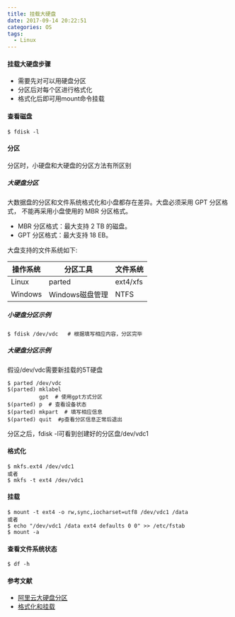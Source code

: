 ```yaml
---
title: 挂载大硬盘
date: 2017-09-14 20:22:51
categories: OS
tags: 
  - Linux
---
```


#### 挂载大硬盘步骤

- 需要先对可以用硬盘分区
- 分区后对每个区进行格式化
- 格式化后即可用mount命令挂载

#### 查看磁盘

```
$ fdisk -l
```

#### 分区

分区时，小硬盘和大硬盘的分区方法有所区别

<!-- more -->

##### 大硬盘分区

大数据盘的分区和文件系统格式化和小盘都存在差异。大盘必须采用 GPT 分区格式， 不能再采用小盘使用的 MBR 分区格式。

- MBR 分区格式：最大支持 2 TB 的磁盘。
- GPT 分区格式：最大支持 18 EB。

大盘支持的文件系统如下:

操作系统 | 分区工具 | 文件系统
---|---|---
Linux | parted | ext4/xfs
Windows | Windows磁盘管理 | NTFS

##### 小硬盘分区示例

```
$ fdisk /dev/vdc   # 根据填写相应内容，分区完毕
```

##### 大硬盘分区示例

假设/dev/vdc需要新挂载的5T硬盘

```
$ parted /dev/vdc
$(parted) mklabel     
          gpt  # 使用gpt方式分区
$(parted) p  # 查看设备状态
$(parted) mkpart  # 填写相应信息
$(parted) quit  #p查看分区信息正常后退出
```

分区之后，fdisk -l可看到创建好的分区盘/dev/vdc1

#### 格式化

```
$ mkfs.ext4 /dev/vdc1
或者
$ mkfs -t ext4 /dev/vdc1
```

#### 挂载

```
$ mount -t ext4 -o rw,sync,iocharset=utf8 /dev/vdc1 /data
或者
$ echo "/dev/vdc1 /data ext4 defaults 0 0" >> /etc/fstab
$ mount -a
```

#### 查看文件系统状态

```
$ df -h
```

#### 参考文献

- [阿里云大硬盘分区](https://help.aliyun.com/document_detail/34377.html)
- [格式化和挂载](https://help.aliyun.com/document_detail/25426.html)